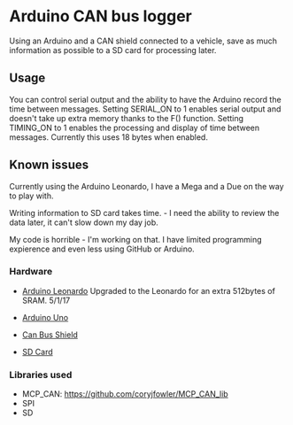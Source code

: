 # Arduino CAN bus logger
Using an Arduino and a CAN shield connected to a vehicle, save as much information as possible to a SD card for processing later. 


## Usage
You can control serial output and the ability to have the Arduino record the time between messages.
Setting SERIAL_ON to 1 enables serial output and doesn't take up extra memory thanks to the F() function.
Setting TIMING_ON to 1 enables the processing and display of time between messages. Currently this uses 18 bytes when enabled.

## Known issues

Currently using the Arduino Leonardo, I have a Mega and a Due on the way to play with.

Writing information to SD card takes time. - I need the ability to review the data later, it can't slow down my day job.

My code is horrible - I'm working on that. I have limited programming expierence and even less using GitHub or Arduino.




### Hardware
* [Arduino Leonardo](https://www.aliexpress.com/item/2012-Official-Leonardo-R3-MCU-Board-ATmega32u4-Board-with-Original-IC-for-Arduino-Compatible-DIY-Electronics/32602077173.html) Upgraded to the Leonardo for an extra 512bytes of SRAM. 5/1/17
* [Arduino Uno](http://www.banggood.com/UNO-R3-ATmega328P-Development-Board-For-Arduino-No-Cable-p-964163.html)

* [Can Bus Shield](https://www.aliexpress.com/item/CAN-BUS-Shield-for-Arduino/32569554666.html)

* [SD Card](https://www.amazon.com/Professional-SanDisk-MicroSDHC-requirements-recordings/dp/9791299625/)


### Libraries used
* MCP_CAN: https://github.com/coryjfowler/MCP_CAN_lib
* SPI
* SD
